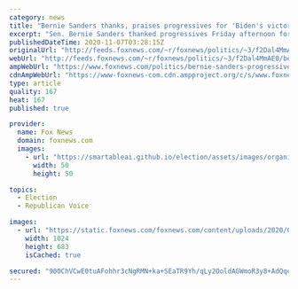 ```yaml
---
category: news
title: "Bernie Sanders thanks, praises progressives for 'Biden's victory' before race is called"
excerpt: "Sen. Bernie Sanders thanked progressives Friday afternoon for aiding Democratic nominee Joe Biden’s 2020 presidential efforts – even with the race still too close to call."
publishedDateTime: 2020-11-07T03:28:15Z
originalUrl: "http://feeds.foxnews.com/~r/foxnews/politics/~3/f2Dal4MmAE0/bernie-sanders-progressives-biden"
webUrl: "http://feeds.foxnews.com/~r/foxnews/politics/~3/f2Dal4MmAE0/bernie-sanders-progressives-biden"
ampWebUrl: "https://www.foxnews.com/politics/bernie-sanders-progressives-biden.amp"
cdnAmpWebUrl: "https://www-foxnews-com.cdn.ampproject.org/c/s/www.foxnews.com/politics/bernie-sanders-progressives-biden.amp"
type: article
quality: 167
heat: 167
published: true

provider:
  name: Fox News
  domain: foxnews.com
  images:
    - url: "https://smartableai.github.io/election/assets/images/organizations/foxnews.com-50x50.jpg"
      width: 50
      height: 50

topics:
  - Election
  - Republican Voice

images:
  - url: "https://static.foxnews.com/foxnews.com/content/uploads/2020/03/AP20074794494233.jpg"
    width: 1024
    height: 683
    isCached: true

secured: "90OChVCwE0tuAFohhr3cNgRMN+ka+SEaTR9Yh/qLy2OoldAGWmoR3y8+AdQqe8NrN5VZy+EA3JotjQKCzRGFDzOAIakB/GhYMJWSkyIYCLESdfXdUpZ9XTi89E6Hy2fBBzaejlfHkvv+Y1e7X74OgkU+hLzETqOh72hxzVqpCNhKVxPnqF/ubyPldfACCrL77dfqv9rBMPr6AVOBKhoDVbspmw6gOEW5RNkAxeumKDuUQ+Zs+qJEW83zSIk1M9C3c0oF/LyIlkPHx3thL1dL/oPxvSXMCE3VkYODIboD7WayeD+1n5ey70LIylPZ6FhgRbAZhk4cSwsmINMvFaxByGVxNDmoyAsbksIEBMDOxdw=;nq0QUZQMg06cx/kZlBRzpA=="
---
```


